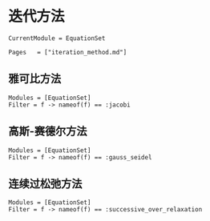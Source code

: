 # 迭代方法

```@meta
CurrentModule = EquationSet
```

```@index
Pages   = ["iteration_method.md"]
```

## 雅可比方法
```@autodocs
Modules = [EquationSet]
Filter = f -> nameof(f) == :jacobi
```

## 高斯-赛德尔方法
```@autodocs
Modules = [EquationSet]
Filter = f -> nameof(f) == :gauss_seidel
```

## 连续过松弛方法
```@autodocs
Modules = [EquationSet]
Filter = f -> nameof(f) == :successive_over_relaxation
```
